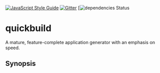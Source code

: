 [![JavaScript Style Guide](https://img.shields.io/badge/code_style-standard-brightgreen.svg)](https://standardjs.com)
[![Gitter](https://badges.gitter.im/quickbuild-npm/community.svg)](https://gitter.im/quickbuild-npm/community?utm_source=badge&utm_medium=badge&utm_campaign=pr-badge)
[![dependencies Status](https://david-dm.org/abircb/quickbuild.svg)

# quickbuild
A mature, feature-complete application generator with an emphasis on speed.

## Synopsis
